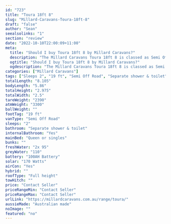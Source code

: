 ```yaml
---
id: "723"
title: "Toura 18ft 8"
slug: "Millard-Caravans-Toura-18ft-8"
draft: "false"
author: "Sean"
seealsolinks: "1"
section: "review"
date: "2022-10-10T22:00:09+11:00"
meta:
  title: "Should I buy Toura 18ft 8 by Millard Caravans?"
  description: "The Millard Caravans Toura 18ft 8 is classed as Semi Off Road, and sleeps 2 people. It is Australian made and comes in at 19 ft. It generally has Separate shower & toilet."
  ogtitle: "Should I buy Toura 18ft 8 by Millard Caravans?"
  ogdescription: "The Millard Caravans Toura 18ft 8 is classed as Semi Off Road, and sleeps 2 people. It is Australian made and comes in at 19 ft. It generally has Separate shower & toilet."
categories: ["Millard Caravans"]
tags: ["Sleeps 2", "19 ft", "Semi Off Road", "Separate shower & toilet", "Full height", "Price Unknown"]
totalLength: "8.105"
bodyLength: "5.86"
totalHeight: "2.975"
totalWidth: "2.5"
tareWeight: "2390"
atmWeight: "3300"
ballWeight: ""
footTag: "19 ft"
vanType: "Semi Off Road"
sleeps: "2"
bathroom: "Separate shower & toilet"
internalBathroom: "Yes"
mainBed: "Queen or singles"
bunks: ""
freshWater: "2x 95"
greyWater: "110"
battery: "100AH Battery"
solar: "170 Watts"
airCon: "Yes"
hybrid: ""
roofType: "Full height"
towHitch: ""
price: "Contact Seller"
priceRangeMin: "Contact Seller"
priceRangeMax: "Contact Seller"
urlLink: "https://millardcaravans.com.au/range/toura/"
aussieMade: "Australian made"
noImage: ""
featured: "no"
---
```

